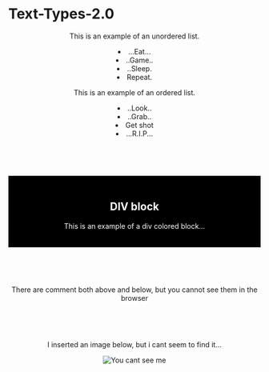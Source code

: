 # Text-Types-2.0
<center><p> This is an example of an unordered list. </p></center>

<center><ul></center>
<center><li>...Eat...</li></center>
<center><li>..Game..</li></center>
<center><li>..Sleep.</li></center>
<center><li>Repeat.</li></center>
<center></ul></center>

<center><p> This is an example of an ordered list. </p></center>

<center><ol></center>
  <center><li> ..Look.. </li></center>
  <center><li> ..Grab.. </li></center>
  <center><li> Get shot </li></center>
  <center><li> ...R.I.P... </li></center>
<center></ol></center>

<pre>



</pre>
<center><div style="background-color:black;color:white;padding:20px;">
  <h2>DIV block</h2>
  <p>This is an example of a div colored block...</p>
</div></center>

<pre>



</pre>



<center><!-- HAHAHA you cant see me -->
<p>There are comment both above and below, but you cannot see them in the browser </p>
<!-- Im like John CEEEEENNAAAAAAAAAAA --></center>

<pre>



</pre>

<center><p> I inserted an image below, but i cant seem to find it...</p></center>

<center><img src="johncena.jpg" alt="You cant see me" ></center>

</body>
</html>
